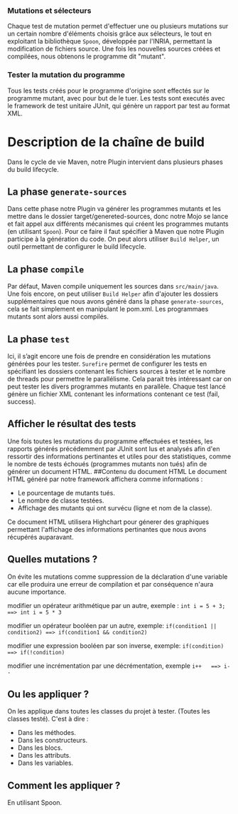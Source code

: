 ### Mutations et sélecteurs
Chaque test de mutation permet d'effectuer une ou plusieurs mutations sur un certain nombre d'éléments choisis grâce aux sélecteurs, le tout en exploitant la bibliothèque `Spoon`, développée par l'INRIA, permettant la modification de fichiers source. Une fois les nouvelles sources créées et compilées, nous obtenons le programme dit "mutant".

### Tester la mutation du programme
Tous les tests créés pour le programme d'origine sont effectés sur le programme mutant, avec pour but de le tuer. Les tests sont executés avec le framework de test unitaire JUnit, qui génère un rapport par test au format XML.


# Description de la chaîne de build
Dans le cycle de vie Maven, notre Plugin intervient dans plusieurs phases du build lifecycle. 

## La phase `generate-sources`
Dans cette phase notre Plugin va générer les programmes mutants et les mettre dans le dossier target/genereted-sources, donc notre Mojo se lance et fait appel aux différents mécanismes qui créent les programmes mutants (en utilisant `Spoon`). Pour ce faire il faut spécifier à Maven que notre Plugin participe à la génération du code. On peut alors utiliser `Build Helper`, un outil permettant de configurer le build lifecycle.
## La phase `compile` 
Par défaut, Maven compile uniquement les sources dans `src/main/java`. Une fois encore, on peut utiliser `Build Helper` afin d'ajouter les dossiers supplémentaires que nous avons généré dans la phase `generate-sources`, cela se fait simplement en manipulant le pom.xml. Les programmaes mutants sont alors aussi compilés.
## La phase `test` 
Ici, il s’agit encore une fois de prendre en considération les mutations générées pour les tester. `Surefire` permet de configurer les tests  en spécifiant les dossiers contenant les fichiers sources à tester et le nombre de threads pour permettre le parallélisme.
Cela parait très intéressant car on peut tester les divers programmes mutants en parallèle. Chaque test lancé génère un fichier XML contenant les informations contenant ce test (fail, success).    


## Afficher le résultat des tests
Une fois toutes les mutations du programme effectuées et testées, les rapports générés précédemment par JUnit sont lus et analysés afin d'en ressortir des informations pertinantes et utiles pour des statistiques, comme le nombre de tests échoués (programmes mutants non tués) afin de générer un document HTML.
##Contenu du document HTML
Le document HTML généré par notre framework affichera comme informations :
* Le pourcentage de mutants tués.
* Le nombre de classe testées.
* Affichage des mutants qui ont survécu (ligne et nom de la classe).

Ce document HTML utilisera Highchart pour génerer des graphiques permettant l'affichage des informations pertinantes que nous avons récupérés auparavant.

## Quelles mutations ?
On évite les mutations comme suppression de la déclaration d'une variable car elle produira une erreur de compilation et par conséquence n'aura aucune importance.

modifier un opérateur arithmétique par un autre, exemple :     `int i = 5 + 3;   ==> int i = 5 * 3`

modifier un opérateur booléen par un autre, exemple:  `if(condition1 || condition2) ==> if(condition1 && condition2)`

modifier une expression booléen par son inverse, exemple:  `if(condition)          ==> if(!condition)`

modifier une incrémentation par une décrémentation, exemple                 `i++   ==> i--`


## Ou les appliquer ?
On les applique dans toutes les classes du projet à tester. (Toutes les classes testé).
C'est à dire :
* Dans les méthodes.
* Dans les constructeurs.
* Dans les blocs.
* Dans les attributs.
* Dans les variables.
## Comment les appliquer ?
En utilisant Spoon.
